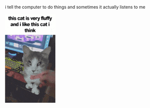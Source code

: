 i tell the computer to do things and sometimes it actually listens to me
<!--START_SECTION:update_image-->
<img src=https://raw.githubusercontent.com/sneakykestrel/sneakykestrel/main/.github/images/fluffy.gif height="" width="" align=left alt=kitty />
<!--END_SECTION:update_image-->

